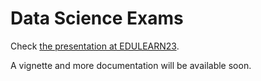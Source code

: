 # Data Science Exams


Check [the presentation at EDULEARN23](https://www.lcano.com/p/edulearn23/#/title-slide).

A vignette and more documentation will be available soon.
